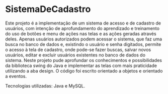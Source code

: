 # SistemaDeCadastro

Este projeto é a implementação de um sistema de acesso e de cadastro de usuários, com intenção de aprofundamento do aprendizado e treinamento do uso de botões e menu de ações nas telas e as ações geradas através deles.
Apenas usuários autorizados podem acessar o sistema, que faz uma busca no banco de dados e, existindo o usuário e senha digitados, permite o acesso à tela de cadastro, onde pode-se fazer buscas, salvar novos usuários, editar e excluir usuários existentes no banco de dados do sistema.
Neste projeto pude aprofundar os conhecimentos e possibilidades da biblioteca swing do Java e implementar as telas com mais praticidade utilizando a aba design. 
O código foi escrito orientado a objetos e orientado a eventos.

Tecnologias utilizadas: Java e MySQL.

